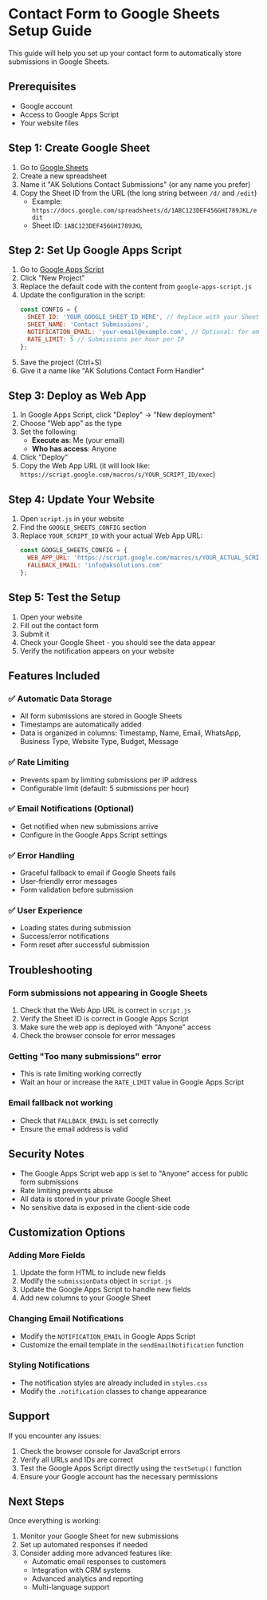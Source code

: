 # Contact Form to Google Sheets Setup Guide

This guide will help you set up your contact form to automatically store submissions in Google Sheets.

## Prerequisites
- Google account
- Access to Google Apps Script
- Your website files

## Step 1: Create Google Sheet

1. Go to [Google Sheets](https://sheets.google.com)
2. Create a new spreadsheet
3. Name it "AK Solutions Contact Submissions" (or any name you prefer)
4. Copy the Sheet ID from the URL (the long string between `/d/` and `/edit`)
   - Example: `https://docs.google.com/spreadsheets/d/1ABC123DEF456GHI789JKL/edit`
   - Sheet ID: `1ABC123DEF456GHI789JKL`

## Step 2: Set Up Google Apps Script

1. Go to [Google Apps Script](https://script.google.com)
2. Click "New Project"
3. Replace the default code with the content from `google-apps-script.js`
4. Update the configuration in the script:
   ```javascript
   const CONFIG = { 
     SHEET_ID: 'YOUR_GOOGLE_SHEET_ID_HERE', // Replace with your Sheet ID
     SHEET_NAME: 'Contact Submissions',
     NOTIFICATION_EMAIL: 'your-email@example.com', // Optional: for email notifications
     RATE_LIMIT: 5 // Submissions per hour per IP
   };
   ```
5. Save the project (Ctrl+S)
6. Give it a name like "AK Solutions Contact Form Handler"

## Step 3: Deploy as Web App

1. In Google Apps Script, click "Deploy" → "New deployment"
2. Choose "Web app" as the type
3. Set the following:
   - **Execute as**: Me (your email)
   - **Who has access**: Anyone
4. Click "Deploy"
5. Copy the Web App URL (it will look like: `https://script.google.com/macros/s/YOUR_SCRIPT_ID/exec`)

## Step 4: Update Your Website

1. Open `script.js` in your website
2. Find the `GOOGLE_SHEETS_CONFIG` section
3. Replace `YOUR_SCRIPT_ID` with your actual Web App URL:
   ```javascript
   const GOOGLE_SHEETS_CONFIG = {
     WEB_APP_URL: 'https://script.google.com/macros/s/YOUR_ACTUAL_SCRIPT_ID/exec',
     FALLBACK_EMAIL: 'info@aksolutions.com'
   };
   ```

## Step 5: Test the Setup

1. Open your website
2. Fill out the contact form
3. Submit it
4. Check your Google Sheet - you should see the data appear
5. Verify the notification appears on your website

## Features Included

### ✅ Automatic Data Storage
- All form submissions are stored in Google Sheets
- Timestamps are automatically added
- Data is organized in columns: Timestamp, Name, Email, WhatsApp, Business Type, Website Type, Budget, Message

### ✅ Rate Limiting
- Prevents spam by limiting submissions per IP address
- Configurable limit (default: 5 submissions per hour)

### ✅ Email Notifications (Optional)
- Get notified when new submissions arrive
- Configure in the Google Apps Script settings

### ✅ Error Handling
- Graceful fallback to email if Google Sheets fails
- User-friendly error messages
- Form validation before submission

### ✅ User Experience
- Loading states during submission
- Success/error notifications
- Form reset after successful submission

## Troubleshooting

### Form submissions not appearing in Google Sheets
1. Check that the Web App URL is correct in `script.js`
2. Verify the Sheet ID is correct in Google Apps Script
3. Make sure the web app is deployed with "Anyone" access
4. Check the browser console for error messages

### Getting "Too many submissions" error
- This is rate limiting working correctly
- Wait an hour or increase the `RATE_LIMIT` value in Google Apps Script

### Email fallback not working
- Check that `FALLBACK_EMAIL` is set correctly
- Ensure the email address is valid

## Security Notes

- The Google Apps Script web app is set to "Anyone" access for public form submissions
- Rate limiting prevents abuse
- All data is stored in your private Google Sheet
- No sensitive data is exposed in the client-side code

## Customization Options

### Adding More Fields
1. Update the form HTML to include new fields
2. Modify the `submissionData` object in `script.js`
3. Update the Google Apps Script to handle new fields
4. Add new columns to your Google Sheet

### Changing Email Notifications
- Modify the `NOTIFICATION_EMAIL` in Google Apps Script
- Customize the email template in the `sendEmailNotification` function

### Styling Notifications
- The notification styles are already included in `styles.css`
- Modify the `.notification` classes to change appearance

## Support

If you encounter any issues:
1. Check the browser console for JavaScript errors
2. Verify all URLs and IDs are correct
3. Test the Google Apps Script directly using the `testSetup()` function
4. Ensure your Google account has the necessary permissions

## Next Steps

Once everything is working:
1. Monitor your Google Sheet for new submissions
2. Set up automated responses if needed
3. Consider adding more advanced features like:
   - Automatic email responses to customers
   - Integration with CRM systems
   - Advanced analytics and reporting
   - Multi-language support
